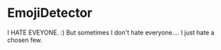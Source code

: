 # EmojiDetector
I HATE EVEYONE. :)
But sometimes I don't hate everyone....
I just hate a chosen few. 